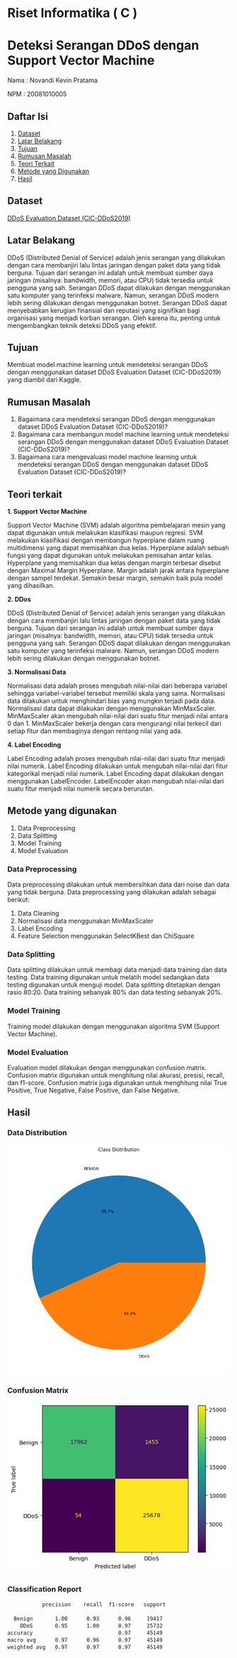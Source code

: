 # **Riset Informatika ( C )**

# Deteksi Serangan DDoS dengan Support Vector Machine

Nama : Novandi Kevin Pratama

NPM : 20081010005

## Daftar Isi
1. [Dataset](##dataset)
2. [Latar Belakang](##latar-belakang)
3. [Tujuan](##tujuan)
4. [Rumusan Masalah](##rumusan-masalah)
5. [Teori Terkait](##teori-terkait)
6. [Metode yang Digunakan](##metode-yang-digunakan)
7. [Hasil](##hasil)


## Dataset
<a href="https://www.kaggle.com/datasets/aymenabb/ddos-evaluation-dataset-cic-ddos2019/">DDoS Evaluation Dataset (CIC-DDoS2019)</a>


## Latar Belakang
DDoS (Distributed Denial of Service) adalah jenis serangan yang dilakukan dengan cara membanjiri lalu lintas jaringan dengan paket data yang tidak berguna. Tujuan dari serangan ini adalah untuk membuat sumber daya jaringan (misalnya: bandwidth, memori, atau CPU) tidak tersedia untuk pengguna yang sah. Serangan DDoS dapat dilakukan dengan menggunakan satu komputer yang terinfeksi malware. Namun, serangan DDoS modern lebih sering dilakukan dengan menggunakan botnet. Serangan DDoS dapat menyebabkan kerugian finansial dan reputasi yang signifikan bagi organisasi yang menjadi korban serangan. Oleh karena itu, penting untuk mengembangkan teknik deteksi DDoS yang efektif. 


## Tujuan
Membuat model machine learning untuk mendeteksi serangan DDoS dengan menggunakan dataset DDoS Evaluation Dataset (CIC-DDoS2019) yang diambil dari Kaggle.

## Rumusan Masalah
1. Bagaimana cara mendeteksi serangan DDoS dengan menggunakan dataset DDoS Evaluation Dataset (CIC-DDoS2019)?
2. Bagaimana cara membangun model machine learning untuk mendeteksi serangan DDoS dengan menggunakan dataset DDoS Evaluation Dataset (CIC-DDoS2019)?
3. Bagaimana cara mengevaluasi model machine learning untuk mendeteksi serangan DDoS dengan menggunakan dataset DDoS Evaluation Dataset (CIC-DDoS2019)?

## Teori terkait
**1. Support Vector Machine**

Support Vector Machine (SVM) adalah algoritma pembelajaran mesin yang dapat digunakan untuk melakukan klasifikasi maupun regresi. SVM melakukan klasifikasi dengan membangun hyperplane dalam ruang multidimensi yang dapat memisahkan dua kelas. Hyperplane adalah sebuah fungsi yang dapat digunakan untuk melakukan pemisahan antar kelas. Hyperplane yang memisahkan dua kelas dengan margin terbesar disebut dengan Maximal Margin Hyperplane. Margin adalah jarak antara hyperplane dengan sampel terdekat. Semakin besar margin, semakin baik pula model yang dihasilkan.

**2. DDos**
   
DDoS (Distributed Denial of Service) adalah jenis serangan yang dilakukan dengan cara membanjiri lalu lintas jaringan dengan paket data yang tidak berguna. Tujuan dari serangan ini adalah untuk membuat sumber daya jaringan (misalnya: bandwidth, memori, atau CPU) tidak tersedia untuk pengguna yang sah. Serangan DDoS dapat dilakukan dengan menggunakan satu komputer yang terinfeksi malware. Namun, serangan DDoS modern lebih sering dilakukan dengan menggunakan botnet.

**3. Normalisasi Data** 

Normalisasi data adalah proses mengubah nilai-nilai dari beberapa variabel sehingga variabel-variabel tersebut memiliki skala yang sama. Normalisasi data dilakukan untuk menghindari bias yang mungkin terjadi pada data. Normalisasi data dapat dilakukan dengan menggunakan MinMaxScaler. MinMaxScaler akan mengubah nilai-nilai dari suatu fitur menjadi nilai antara 0 dan 1. MinMaxScaler bekerja dengan cara mengurangi nilai terkecil dari setiap fitur dan membaginya dengan rentang nilai yang ada.

**4. Label Encoding**

Label Encoding adalah proses mengubah nilai-nilai dari suatu fitur menjadi nilai numerik. Label Encoding dilakukan untuk mengubah nilai-nilai dari fitur kategorikal menjadi nilai numerik. Label Encoding dapat dilakukan dengan menggunakan LabelEncoder. LabelEncoder akan mengubah nilai-nilai dari suatu fitur menjadi nilai numerik secara berurutan.


## Metode yang digunakan
1. Data Preprocessing
2. Data Splitting
3. Model Training
4. Model Evaluation

### **Data Preprocessing**
Data preprocessing dilakukan untuk membersihkan data dari noise dan data yang tidak berguna. Data preprocessing yang dilakukan adalah sebagai berikut:
1. Data Cleaning
2. Normalisasi data menggunakan MinMaxScaler
3. Label Encoding
4. Feature Selection menggunakan SelectKBest dan ChiSquare


### **Data Splitting**
Data splitting dilakukan untuk membagi data menjadi data training dan data testing. Data training digunakan untuk melatih model sedangkan data testing digunakan untuk menguji model. Data splitting ditetapkan dengan rasio 80:20. Data training sebanyak 80% dan data testing sebanyak 20%. 

### **Model Training**
Training model dilakukan dengan menggunakan algoritma SVM (Support Vector Machine). 

### **Model Evaluation**
Evaluation model dilakukan dengan menggunakan confusion matrix. Confusion matrix digunakan untuk menghitung nilai akurasi, presisi, recall, dan f1-score. Confusion matrix juga digunakan untuk menghitung nilai True Positive, True Negative, False Positive, dan False Negative.


## Hasil
### Data Distribution
![Data Distribution](images/data_distribution.png)

### Confusion Matrix
![Confusion Matrix](images/confusion_matrix.png)

### Classification Report
               precision    recall  f1-score   support

      Benign       1.00      0.93      0.96     19417
        DDoS       0.95      1.00      0.97     25732
    accuracy                           0.97     45149
    macro avg      0.97      0.96      0.97     45149
    weighted avg   0.97      0.97      0.97     45149

